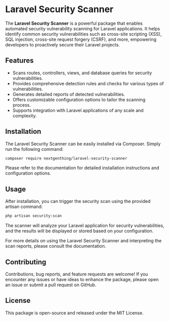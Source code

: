 # Laravel Security Scanner

The **Laravel Security Scanner** is a powerful package that enables automated security vulnerability scanning for Laravel applications. It helps identify common security vulnerabilities such as cross-site scripting (XSS), SQL injection, cross-site request forgery (CSRF), and more, empowering developers to proactively secure their Laravel projects.

## Features

- Scans routes, controllers, views, and database queries for security vulnerabilities.
- Provides comprehensive detection rules and checks for various types of vulnerabilities.
- Generates detailed reports of detected vulnerabilities.
- Offers customizable configuration options to tailor the scanning process.
- Supports integration with Laravel applications of any scale and complexity.

## Installation

The Laravel Security Scanner can be easily installed via Composer. Simply run the following command:

```bash
composer require nextgenthing/laravel-security-scanner
```

Please refer to the documentation for detailed installation instructions and configuration options.

## Usage
After installation, you can trigger the security scan using the provided artisan command:

```bash
php artisan security:scan
```

The scanner will analyze your Laravel application for security vulnerabilities, and the results will be displayed or stored based on your configuration.

For more details on using the Laravel Security Scanner and interpreting the scan reports, please consult the documentation.

## Contributing
Contributions, bug reports, and feature requests are welcome! If you encounter any issues or have ideas to enhance the package, please open an issue or submit a pull request on GitHub.

## License
This package is open-source and released under the MIT License.
